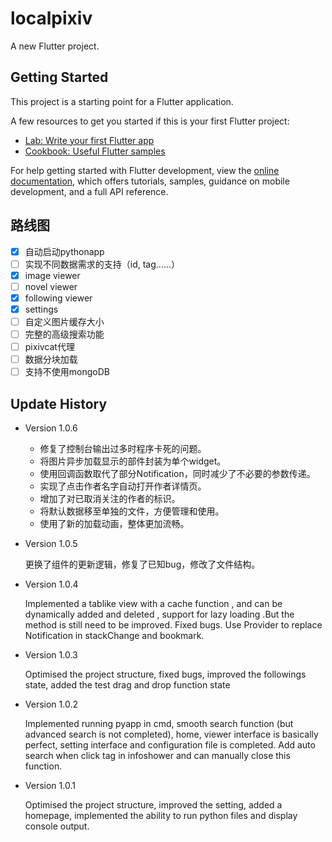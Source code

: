 # localpixiv

A new Flutter project.

## Getting Started

This project is a starting point for a Flutter application.

A few resources to get you started if this is your first Flutter project:

- [Lab: Write your first Flutter app](https://docs.flutter.dev/get-started/codelab)
- [Cookbook: Useful Flutter samples](https://docs.flutter.dev/cookbook)

For help getting started with Flutter development, view the
[online documentation](https://docs.flutter.dev/), which offers tutorials,
samples, guidance on mobile development, and a full API reference.

## 路线图
 - [x] 自动启动pythonapp
 - [ ] 实现不同数据需求的支持（id, tag......）
 - [x] image viewer
 - [ ] novel viewer
 - [x] following viewer
 - [x] settings
 - [ ] 自定义图片缓存大小
 - [ ] 完整的高级搜索功能
 - [ ] pixivcat代理
 - [ ] 数据分块加载
 - [ ] 支持不使用mongoDB
## Update History
 - Version 1.0.6

    - 修复了控制台输出过多时程序卡死的问题。
    - 将图片异步加载显示的部件封装为单个widget。
    - 使用回调函数取代了部分Notification，同时减少了不必要的参数传递。
    - 实现了点击作者名字自动打开作者详情页。
    - 增加了对已取消关注的作者的标识。
    - 将默认数据移至单独的文件，方便管理和使用。
    - 使用了新的加载动画，整体更加流畅。
 - Version 1.0.5

    更换了组件的更新逻辑，修复了已知bug，修改了文件结构。
 - Version 1.0.4

    Implemented a tablike view with a cache function , and can be dynamically added and deleted , support for lazy loading .But the method is still need to be improved.
    Fixed bugs. Use Provider to replace Notification in stackChange and bookmark.
 - Version 1.0.3

    Optimised the project structure, fixed bugs, improved the followings state, added the test drag and drop function state
 - Version 1.0.2

    Implemented running pyapp in cmd, smooth search function (but advanced search is not completed), home, viewer interface is basically perfect, setting interface and configuration file is completed.
    Add auto search when click tag in infoshower and can manually close this function.
 - Version 1.0.1

    Optimised the project structure, improved the setting, added a homepage, implemented the ability to run python files and display console output.